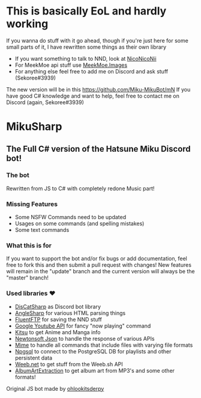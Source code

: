 # This is basically EoL and hardly working 
If you wanna do stuff with it go ahead, though if you're just here for some small parts of it, I have rewritten some things as their own library
* If you want something to talk to NND, look at
[NicoNicoNii](https://github.com/Sekoree/NicoNicoNii)
* For MeekMoe api stuff use
[MeekMoe.Images](https://github.com/Meek-Moe/MeekMoe.Images)
* For anything else feel free to add me on Discord and ask stuff (Sekoree#3939)

The new version will be in this
https://github.com/Miku-MikuBot/mN
If you have good C# knowledge and want to help, feel free to contact me on Discord (again, Sekoree#3939)

# MikuSharp
## The Full C# version of the Hatsune Miku Discord bot!

### The bot
Rewritten from JS to C# with completely redone Music part!

### Missing Features
* Some NSFW Commands need to be updated
* Usages on some commands (and spelling mistakes)
* Some text commands

### What this is for
If you want to support the bot and/or fix bugs or add documentation, feel free to fork this and then submit a pull request with changes! New features will remain in the "update" branch and the current version will always be the "master" branch!

### Used libraries ❤
* [DisCatSharp](https://github.com/Aiko-IT-Systems/DisCatSharp) as Discord bot library
* [AngleSharp](https://github.com/AngleSharp/AngleSharp) for various HTML parsing things
* [FluentFTP](https://github.com/robinrodricks/FluentFTP) for saving the NND stuff
* [Google Youtube API](https://github.com/googleapis/google-api-dotnet-client) for fancy "now playing" command
* [Kitsu](https://github.com/KurozeroPB/Kitsu) to get Anime and Manga info
* [Newtonsoft Json](https://github.com/JamesNK/Newtonsoft.Json) to handle the response of various APIs
* [Mime](https://github.com/hey-red/Mime) to handle all commands that include files with varying file formats
* [Npgsql](https://github.com/npgsql/npgsql) to connect to the PostgreSQL DB for playlists and other persistent data
* [Weeb.net](https://github.com/Daniele122898/Weeb.net) to get stuff from the Weeb.sh API
* [AlbumArtExtraction](https://github.com/Legato-Dev/AlbumArtExtraction) to get album art from MP3's and some other formats!

Original JS bot made by [ohlookitsderpy](https://github.com/ohlookitsderpy)
